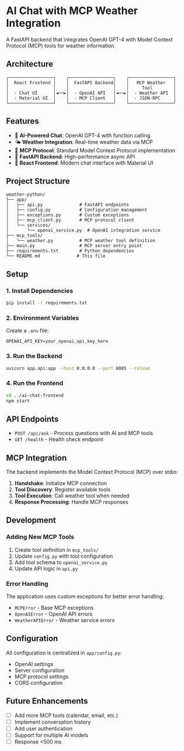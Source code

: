 # AI Chat with MCP Weather Integration

A FastAPI backend that integrates OpenAI GPT-4 with Model Context Protocol (MCP) tools for weather information.

## Architecture

```
┌─────────────────┐    ┌─────────────────┐    ┌─────────────────┐
│  React Frontend │    │  FastAPI Backend│    │   MCP Weather   │
│                 │    │                 │    │     Tool        │
│  - Chat UI      │◄──►│  - OpenAI API   │◄──►│  - Weather API  │
│  - Material UI  │    │  - MCP Client   │    │  - JSON-RPC     │
└─────────────────┘    └─────────────────┘    └─────────────────┘
```

## Features

- 🤖 **AI-Powered Chat**: OpenAI GPT-4 with function calling
- 🌤️ **Weather Integration**: Real-time weather data via MCP
- 🔧 **MCP Protocol**: Standard Model Context Protocol implementation
- 🚀 **FastAPI Backend**: High-performance async API
- 🎨 **React Frontend**: Modern chat interface with Material UI

## Project Structure

```
weather-python/
├── app/
│   ├── api.py              # FastAPI endpoints
│   ├── config.py           # Configuration management
│   ├── exceptions.py       # Custom exceptions
│   ├── mcp_client.py       # MCP protocol client
│   └── services/
│       └── openai_service.py  # OpenAI integration service
├── mcp_tools/
│   └── weather.py          # MCP weather tool definition
├── main.py                 # MCP server entry point
├── requirements.txt        # Python dependencies
└── README.md              # This file
```

## Setup

### 1. Install Dependencies

```bash
pip install -r requirements.txt
```

### 2. Environment Variables

Create a `.env` file:

```env
OPENAI_API_KEY=your_openai_api_key_here
```

### 3. Run the Backend

```bash
uvicorn app.api:app --host 0.0.0.0 --port 8005 --reload
```

### 4. Run the Frontend

```bash
cd ../ai-chat-frontend
npm start
```

## API Endpoints

- `POST /api/ask` - Process questions with AI and MCP tools
- `GET /health` - Health check endpoint

## MCP Integration

The backend implements the Model Context Protocol (MCP) over stdio:

1. **Handshake**: Initialize MCP connection
2. **Tool Discovery**: Register available tools
3. **Tool Execution**: Call weather tool when needed
4. **Response Processing**: Handle MCP responses

## Development

### Adding New MCP Tools

1. Create tool definition in `mcp_tools/`
2. Update `config.py` with tool configuration
3. Add tool schema to `openai_service.py`
4. Update API logic in `api.py`

### Error Handling

The application uses custom exceptions for better error handling:

- `MCPError` - Base MCP exceptions
- `OpenAIError` - OpenAI API errors
- `WeatherAPIError` - Weather service errors

## Configuration

All configuration is centralized in `app/config.py`:

- OpenAI settings
- Server configuration
- MCP protocol settings
- CORS configuration

## Future Enhancements

- [ ] Add more MCP tools (calendar, email, etc.)
- [ ] Implement conversation history
- [ ] Add user authentication
- [ ] Support for multiple AI models
- [ ] Response <500 ms
